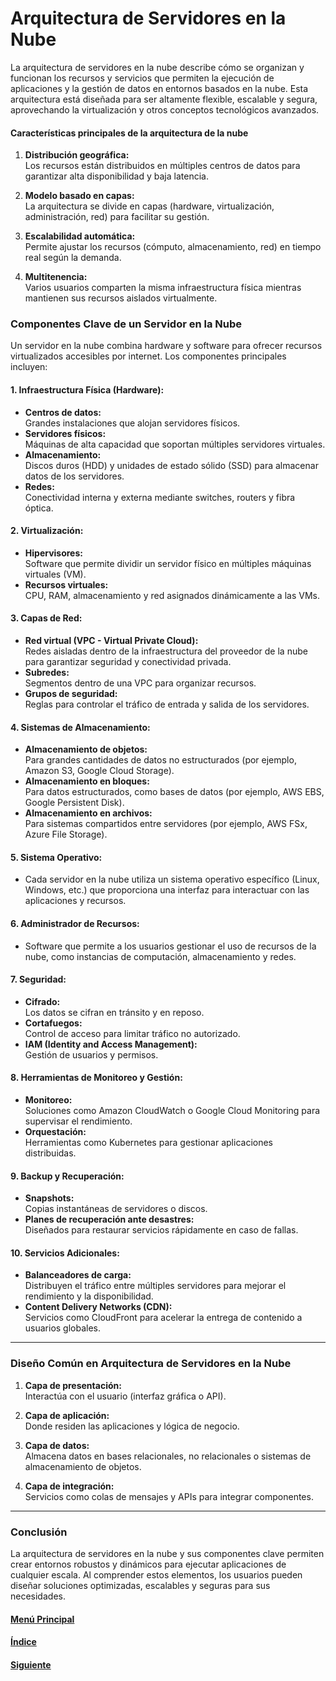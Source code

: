 # Arquitectura de Servidores en la Nube
La arquitectura de servidores en la nube describe cómo se organizan y funcionan los recursos y servicios que permiten la ejecución de aplicaciones y la gestión de datos en entornos basados en la nube. Esta arquitectura está diseñada para ser altamente flexible, escalable y segura, aprovechando la virtualización y otros conceptos tecnológicos avanzados.

#### **Características principales de la arquitectura de la nube**  
1. **Distribución geográfica:**  
   Los recursos están distribuidos en múltiples centros de datos para garantizar alta disponibilidad y baja latencia.  
   
2. **Modelo basado en capas:**  
   La arquitectura se divide en capas (hardware, virtualización, administración, red) para facilitar su gestión.  

3. **Escalabilidad automática:**  
   Permite ajustar los recursos (cómputo, almacenamiento, red) en tiempo real según la demanda.  

4. **Multitenencia:**  
   Varios usuarios comparten la misma infraestructura física mientras mantienen sus recursos aislados virtualmente.

### **Componentes Clave de un Servidor en la Nube**  
Un servidor en la nube combina hardware y software para ofrecer recursos virtualizados accesibles por internet. Los componentes principales incluyen:

#### **1. Infraestructura Física (Hardware):**
   - **Centros de datos:**  
     Grandes instalaciones que alojan servidores físicos.  
   - **Servidores físicos:**  
     Máquinas de alta capacidad que soportan múltiples servidores virtuales.  
   - **Almacenamiento:**  
     Discos duros (HDD) y unidades de estado sólido (SSD) para almacenar datos de los servidores.  
   - **Redes:**  
     Conectividad interna y externa mediante switches, routers y fibra óptica.

#### **2. Virtualización:**
   - **Hipervisores:**  
     Software que permite dividir un servidor físico en múltiples máquinas virtuales (VM).  
   - **Recursos virtuales:**  
     CPU, RAM, almacenamiento y red asignados dinámicamente a las VMs.

#### **3. Capas de Red:**
   - **Red virtual (VPC - Virtual Private Cloud):**  
     Redes aisladas dentro de la infraestructura del proveedor de la nube para garantizar seguridad y conectividad privada.  
   - **Subredes:**  
     Segmentos dentro de una VPC para organizar recursos.  
   - **Grupos de seguridad:**  
     Reglas para controlar el tráfico de entrada y salida de los servidores.

#### **4. Sistemas de Almacenamiento:**
   - **Almacenamiento de objetos:**  
     Para grandes cantidades de datos no estructurados (por ejemplo, Amazon S3, Google Cloud Storage).  
   - **Almacenamiento en bloques:**  
     Para datos estructurados, como bases de datos (por ejemplo, AWS EBS, Google Persistent Disk).  
   - **Almacenamiento en archivos:**  
     Para sistemas compartidos entre servidores (por ejemplo, AWS FSx, Azure File Storage).

#### **5. Sistema Operativo:**
   - Cada servidor en la nube utiliza un sistema operativo específico (Linux, Windows, etc.) que proporciona una interfaz para interactuar con las aplicaciones y recursos.

#### **6. Administrador de Recursos:**
   - Software que permite a los usuarios gestionar el uso de recursos de la nube, como instancias de computación, almacenamiento y redes.

#### **7. Seguridad:**
   - **Cifrado:**  
     Los datos se cifran en tránsito y en reposo.  
   - **Cortafuegos:**  
     Control de acceso para limitar tráfico no autorizado.  
   - **IAM (Identity and Access Management):**  
     Gestión de usuarios y permisos.

#### **8. Herramientas de Monitoreo y Gestión:**
   - **Monitoreo:**  
     Soluciones como Amazon CloudWatch o Google Cloud Monitoring para supervisar el rendimiento.  
   - **Orquestación:**  
     Herramientas como Kubernetes para gestionar aplicaciones distribuidas.

#### **9. Backup y Recuperación:**
   - **Snapshots:**  
     Copias instantáneas de servidores o discos.  
   - **Planes de recuperación ante desastres:**  
     Diseñados para restaurar servicios rápidamente en caso de fallas.

#### **10. Servicios Adicionales:**
   - **Balanceadores de carga:**  
     Distribuyen el tráfico entre múltiples servidores para mejorar el rendimiento y la disponibilidad.  
   - **Content Delivery Networks (CDN):**  
     Servicios como CloudFront para acelerar la entrega de contenido a usuarios globales.  

---

### **Diseño Común en Arquitectura de Servidores en la Nube**
1. **Capa de presentación:**  
   Interactúa con el usuario (interfaz gráfica o API).  

2. **Capa de aplicación:**  
   Donde residen las aplicaciones y lógica de negocio.  

3. **Capa de datos:**  
   Almacena datos en bases relacionales, no relacionales o sistemas de almacenamiento de objetos.

4. **Capa de integración:**  
   Servicios como colas de mensajes y APIs para integrar componentes.  

---

### **Conclusión**
La arquitectura de servidores en la nube y sus componentes clave permiten crear entornos robustos y dinámicos para ejecutar aplicaciones de cualquier escala. Al comprender estos elementos, los usuarios pueden diseñar soluciones optimizadas, escalables y seguras para sus necesidades.

#### [Menú Principal](../../index.md)
#### [Índice](./index.md)
#### [Siguiente](./03_configuraciondelanube.md)
